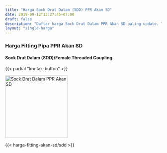 ```yaml
---
title: "Harga Sock Drat Dalam (SDD) PPR Akan SD"
date: 2019-09-12T13:27:45+07:00
draft: false
description: "Daftar harga Sock Drat Dalam PPR Akan SD paling update. Tersedia berbagai sambungan pipa PPR Akan SD."
layout: "single-harga"
---
```


### Harga Fitting Pipa PPR Akan SD

#### Sock Drat Dalam (SDD)/Female Threaded Coupling

{{< partial "kontak-button" >}}

<img src="../img/akan-sd/sdd.jpg" alt="Sock Drat Dalam PPR Akan SD" width="200">

{{< harga-fitting-akan-sd/sdd >}}

